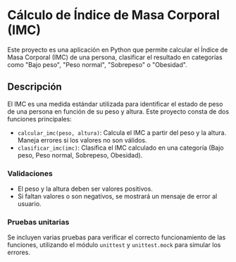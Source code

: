 # Cálculo de Índice de Masa Corporal (IMC)

Este proyecto es una aplicación en Python que permite calcular el Índice de Masa Corporal (IMC) de una persona, clasificar el resultado en categorías como "Bajo peso", "Peso normal", "Sobrepeso" o "Obesidad".
## Descripción

El IMC es una medida estándar utilizada para identificar el estado de peso de una persona en función de su peso y altura. Este proyecto consta de dos funciones principales:

- `calcular_imc(peso, altura)`: Calcula el IMC a partir del peso y la altura. Maneja errores si los valores no son válidos.
- `clasificar_imc(imc)`: Clasifica el IMC calculado en una categoría (Bajo peso, Peso normal, Sobrepeso, Obesidad).

### Validaciones
- El peso y la altura deben ser valores positivos.
- Si faltan valores o son negativos, se mostrará un mensaje de error al usuario.

### Pruebas unitarias
Se incluyen varias pruebas para verificar el correcto funcionamiento de las funciones, utilizando el módulo `unittest` y `unittest.mock` para simular los errores.
